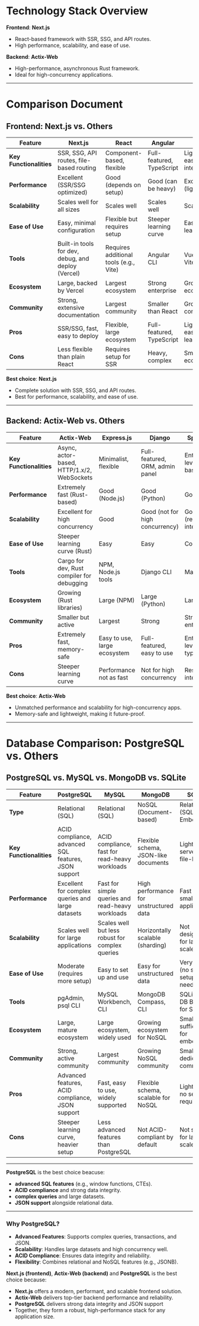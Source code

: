 # Technology Stack Overview

**Frontend**: **Next.js**

- React-based framework with SSR, SSG, and API routes.
- High performance, scalability, and ease of use.

**Backend**: **Actix-Web**

- High-performance, asynchronous Rust framework.
- Ideal for high-concurrency applications.

---

# Comparison Document

## **Frontend: Next.js vs. Others**

| Feature                 | Next.js                                            | React                                  | Angular                   | Vue.js                         |
| ----------------------- | -------------------------------------------------- | -------------------------------------- | ------------------------- | ------------------------------ |
| **Key Functionalities** | SSR, SSG, API routes, file-based routing           | Component-based, flexible              | Full-featured, TypeScript | Lightweight, easy to integrate |
| **Performance**         | Excellent (SSR/SSG optimized)                      | Good (depends on setup)                | Good (can be heavy)       | Excellent (lightweight)        |
| **Scalability**         | Scales well for all sizes                          | Scales well                            | Scales well               | Scales well                    |
| **Ease of Use**         | Easy, minimal configuration                        | Flexible but requires setup            | Steeper learning curve    | Easy to learn                  |
| **Tools**               | Built-in tools for dev, debug, and deploy (Vercel) | Requires additional tools (e.g., Vite) | Angular CLI               | Vue CLI, Vite                  |
| **Ecosystem**           | Large, backed by Vercel                            | Largest ecosystem                      | Strong enterprise         | Growing ecosystem              |
| **Community**           | Strong, extensive documentation                    | Largest community                      | Smaller than React        | Growing community              |
| **Pros**                | SSR/SSG, fast, easy to deploy                      | Flexible, large ecosystem              | Full-featured, TypeScript | Lightweight, easy to learn     |
| **Cons**                | Less flexible than plain React                     | Requires setup for SSR                 | Heavy, complex            | Smaller ecosystem              |

**Best choice**: **Next.js**

- Complete solution with SSR, SSG, and API routes.
- Best for performance, scalability, and ease of use.

---

## **Backend: Actix-Web vs. Others**

| Feature                 | Actix-Web                                  | Express.js                   | Django                          | Spring Boot                     |
| ----------------------- | ------------------------------------------ | ---------------------------- | ------------------------------- | ------------------------------- |
| **Key Functionalities** | Async, actor-based, HTTP/1.x/2, WebSockets | Minimalist, flexible         | Full-featured, ORM, admin panel | Enterprise-level, Java-based    |
| **Performance**         | Extremely fast (Rust-based)                | Good (Node.js)               | Good (Python)                   | Good (Java)                     |
| **Scalability**         | Excellent for high concurrency             | Good                         | Good (not for high concurrency) | Good (resource-intensive)       |
| **Ease of Use**         | Steeper learning curve (Rust)              | Easy                         | Easy                            | Complex                         |
| **Tools**               | Cargo for dev, Rust compiler for debugging | NPM, Node.js tools           | Django CLI                      | Maven/Gradle                    |
| **Ecosystem**           | Growing (Rust libraries)                   | Large (NPM)                  | Large (Python)                  | Large (Java)                    |
| **Community**           | Smaller but active                         | Largest                      | Strong                          | Strong enterprise               |
| **Pros**                | Extremely fast, memory-safe                | Easy to use, large ecosystem | Full-featured, easy to use      | Enterprise-level, strong typing |
| **Cons**                | Steeper learning curve                     | Performance not as fast      | Not for high concurrency        | Resource-intensive              |

**Best choice**: **Actix-Web**

- Unmatched performance and scalability for high-concurrency apps.
- Memory-safe and lightweight, making it future-proof.

---

# Database Comparison: PostgreSQL vs. Others

## **PostgreSQL vs. MySQL vs. MongoDB vs. SQLite**

| Feature                 | PostgreSQL                                           | MySQL                                            | MongoDB                                | SQLite                              |
| ----------------------- | ---------------------------------------------------- | ------------------------------------------------ | -------------------------------------- | ----------------------------------- |
| **Type**                | Relational (SQL)                                     | Relational (SQL)                                 | NoSQL (Document-based)                 | Relational (SQL, Embedded)          |
| **Key Functionalities** | ACID compliance, advanced SQL features, JSON support | ACID compliance, fast for read-heavy workloads   | Flexible schema, JSON-like documents   | Lightweight, serverless, file-based |
| **Performance**         | Excellent for complex queries and large datasets     | Fast for simple queries and read-heavy workloads | High performance for unstructured data | Fast for small-scale applications   |
| **Scalability**         | Scales well for large applications                   | Scales well but less robust for complex queries  | Horizontally scalable (sharding)       | Not designed for large-scale apps   |
| **Ease of Use**         | Moderate (requires more setup)                       | Easy to set up and use                           | Easy for unstructured data             | Very easy (no server setup needed)  |
| **Tools**               | pgAdmin, psql CLI                                    | MySQL Workbench, CLI                             | MongoDB Compass, CLI                   | SQLite CLI, DB Browser for SQLite   |
| **Ecosystem**           | Large, mature ecosystem                              | Large ecosystem, widely used                     | Growing ecosystem for NoSQL            | Small but sufficient for embedded   |
| **Community**           | Strong, active community                             | Largest community                                | Growing NoSQL community                | Small but dedicated community       |
| **Pros**                | Advanced features, ACID compliance, JSON support     | Fast, easy to use, widely supported              | Flexible schema, scalable for NoSQL    | Lightweight, no server required     |
| **Cons**                | Steeper learning curve, heavier setup                | Less advanced features than PostgreSQL           | Not ACID-compliant by default          | Not suitable for large-scale apps   |

---

**PostgreSQL** is the best choice beacuse:

- **advanced SQL features** (e.g., window functions, CTEs).
- **ACID compliance** and strong data integrity.
- **complex queries** and large datasets.
- **JSON support** alongside relational data.

---

### **Why PostgreSQL?**

- **Advanced Features**: Supports complex queries, transactions, and JSON.
- **Scalability**: Handles large datasets and high concurrency well.
- **ACID Compliance**: Ensures data integrity and reliability.
- **Flexibility**: Combines relational and NoSQL features (e.g., JSONB).

**Next.js (frontend)**, **Actix-Web (backend)** and **PostgreSQL** is the best choice because:

- **Next.js** offers a modern, performant, and scalable frontend solution.
- **Actix-Web** delivers top-tier backend performance and reliability.
- **PostgreSQL** delivers strong data integrity and JSON support
- Together, they form a robust, high-performance stack for any application size.
